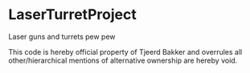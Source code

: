 # LaserTurretProject
Laser guns and turrets pew pew

This code is hereby official property of Tjeerd Bakker and overrules all other/hierarchical mentions of alternative ownership are hereby void.
